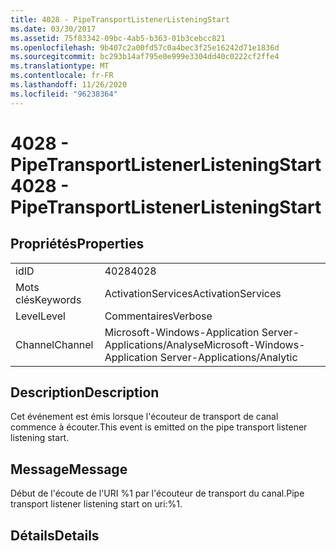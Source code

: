 ```yaml
---
title: 4028 - PipeTransportListenerListeningStart
ms.date: 03/30/2017
ms.assetid: 75f83342-09bc-4ab5-b363-01b3cebcc821
ms.openlocfilehash: 9b407c2a00fd57c0a4bec3f25e16242d71e1836d
ms.sourcegitcommit: bc293b14af795e0e999e3304dd40c0222cf2ffe4
ms.translationtype: MT
ms.contentlocale: fr-FR
ms.lasthandoff: 11/26/2020
ms.locfileid: "96238364"
---
```

# <a name="4028---pipetransportlistenerlisteningstart"></a><span data-ttu-id="808de-102">4028 - PipeTransportListenerListeningStart</span><span class="sxs-lookup"><span data-stu-id="808de-102">4028 - PipeTransportListenerListeningStart</span></span>

## <a name="properties"></a><span data-ttu-id="808de-103">Propriétés</span><span class="sxs-lookup"><span data-stu-id="808de-103">Properties</span></span>  
  
|||  
|-|-|  
|<span data-ttu-id="808de-104">id</span><span class="sxs-lookup"><span data-stu-id="808de-104">ID</span></span>|<span data-ttu-id="808de-105">4028</span><span class="sxs-lookup"><span data-stu-id="808de-105">4028</span></span>|  
|<span data-ttu-id="808de-106">Mots clés</span><span class="sxs-lookup"><span data-stu-id="808de-106">Keywords</span></span>|<span data-ttu-id="808de-107">ActivationServices</span><span class="sxs-lookup"><span data-stu-id="808de-107">ActivationServices</span></span>|  
|<span data-ttu-id="808de-108">Level</span><span class="sxs-lookup"><span data-stu-id="808de-108">Level</span></span>|<span data-ttu-id="808de-109">Commentaires</span><span class="sxs-lookup"><span data-stu-id="808de-109">Verbose</span></span>|  
|<span data-ttu-id="808de-110">Channel</span><span class="sxs-lookup"><span data-stu-id="808de-110">Channel</span></span>|<span data-ttu-id="808de-111">Microsoft-Windows-Application Server-Applications/Analyse</span><span class="sxs-lookup"><span data-stu-id="808de-111">Microsoft-Windows-Application Server-Applications/Analytic</span></span>|  
  
## <a name="description"></a><span data-ttu-id="808de-112">Description</span><span class="sxs-lookup"><span data-stu-id="808de-112">Description</span></span>  

 <span data-ttu-id="808de-113">Cet événement est émis lorsque l'écouteur de transport de canal commence à écouter.</span><span class="sxs-lookup"><span data-stu-id="808de-113">This event is emitted on the pipe transport listener listening start.</span></span>  
  
## <a name="message"></a><span data-ttu-id="808de-114">Message</span><span class="sxs-lookup"><span data-stu-id="808de-114">Message</span></span>  

 <span data-ttu-id="808de-115">Début de l'écoute de l'URI %1 par l'écouteur de transport du canal.</span><span class="sxs-lookup"><span data-stu-id="808de-115">Pipe transport listener listening start on uri:%1.</span></span>  
  
## <a name="details"></a><span data-ttu-id="808de-116">Détails</span><span class="sxs-lookup"><span data-stu-id="808de-116">Details</span></span>
